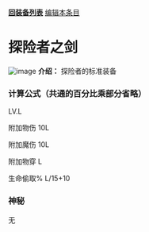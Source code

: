 [**回装备列表**](index.md)  [编辑本条目](https://github.com/GuguTown/Wiki/edit/main/equip/探险者之剑.md)
# 探险者之剑
![image](https://user-images.githubusercontent.com/35645329/193932268-917bb56c-5124-4f22-a2f8-0bd60e49be65.png) **介绍：** 探险者的标准装备   
### 计算公式（共通的百分比乘部分省略）
LV.L   

附加物伤 10L   

附加魔伤 10L   

附加物穿 L     

生命偷取% L/15+10   

### 神秘
无
